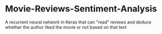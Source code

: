 # Movie-Reviews-Sentiment-Analysis
A recurrent neural network in Keras that can "read" reviews and deduce whether the author liked the movie or not based on that text
